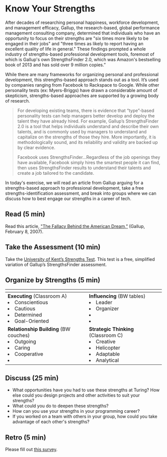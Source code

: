 # Know Your Strengths

After decades of researching personal happiness, workforce development, and management efficacy, Gallup, the research-based, global performance management consulting company, determined that individuals who have an opportunity to focus on their strengths are "six times more likely to be engaged in their jobs" and "three times as likely to report having an excellent quality of life in general." These findings prompted a whole industry of strengths-based professional development tools, foremost of which is Gallup's own StrengthsFinder 2.0, which was Amazon's bestselling book of 2013 and has sold over 9 million copies.”

While there are many frameworks for organizing personal and professional development, this strengths-based approach stands out as a tool. It’s used by companies ranging from Facebook to Rackspace to Google. While other personality tests (ex: Myers-Briggs) have drawn a considerable amount of skepticism, strengths-based approaches are supported by a growing body of research.

>For developing existing teams, there is evidence that “type”-based  personality tests can help managers better develop and deploy the talent they have already hired. For example, Gallup’s StrengthsFinder 2.0 is a tool that helps individuals understand and describe their own talents, and is commonly used by managers to understand and capitalize on the strengths of those they hire. More importantly, it is methodologically sound, and its reliability and validity are backed up by clear evidence.
>
>Facebook uses StrengthsFinder...Regardless of the job openings they have available, Facebook simply hires the smartest people it can find, then uses StrengthsFinder results to understand their talents and create a job tailored to the candidate.

In today's exercise, we will read an article from Gallup arguing for a strengths-based approach to professional development, take a free strengths-identification assessment, and break into groups where we can discuss how to best engage our strengths in a career of tech.

## Read (5 min)
Read this article, ["The Fallacy Behind the American Dream,”](
http://www.gallup.com/businessjournal/26278/fallacy-behind-american-dream.aspx) (Gallup, February 8, 2007).

## Take the Assessment (10 min)
Take the [University of Kent’s Strengths Test](https://www.kent.ac.uk/careers/Choosing/strengths.htm). This test is a free, simplified variation of Gallup’s StrengthsFinder assessment.

## Organize by Strengths (5 min)
| []()        | []()           |
| ------------- |-------------|
| **Executing** (Classroom A) <li>Conscientious</li><li>Cautious</li><li>Determined</li><li>Goal-Oriented</li> | **Influencing** (BW tables) <li>Leader</li><li>Organizer</li><li></li><li></li>  |
| **Relationship Building** (BW couches) <li>Outgoing</li><li>Caring</li><li>Cooperative</li><li></li>| **Strategic Thinking** (Classroom C) <li>Creative</li><li>Helicopter</li><li>Adaptable</li><li>Analytical</li> |

## Discuss (25 min)
- What opportunities have you had to use these strengths at Turing? How else could you design projects and other activities to suit your strengths?
- What could you do to deepen these strengths?
- How can you use your strengths in your programming career?
- If you worked on a team with others in your group, how could you take advantage of each other's strengths?

## Retro (5 min)
Please fill out [this survey](http://goo.gl/forms/HslsACu8vBCyoSW42).
